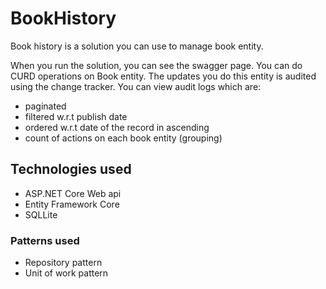 # BookHistory

Book history is a solution you can use to manage book entity.

When you run the solution, you can see the swagger page. You can do CURD operations on Book entity. The updates you do this entity is audited using the change tracker. You can view audit logs which are:
* paginated
* filtered w.r.t publish date
* ordered w.r.t date of the record in ascending
* count of actions on each book entity (grouping)

## Technologies used

* ASP.NET Core Web api
* Entity Framework Core 
* SQLLite

### Patterns used
* Repository pattern
* Unit of work pattern

